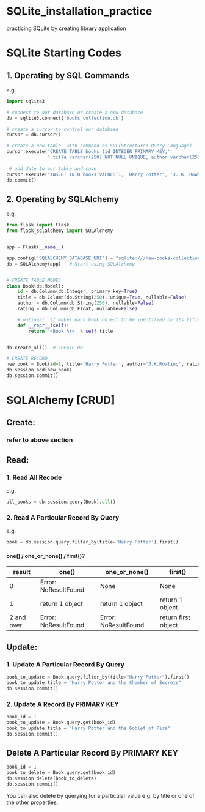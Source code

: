 # SQLite_installation_practice
practicing SQLite by creating library application

# SQLite Starting Codes
## 1. Operating by SQL Commands
e.g.
```python
import sqlite3

# connect to our database or create a new database
db = sqlite3.connect('books_collection.db')

# create a cursor to control our database
cursor = db.cursor()

# create a new table  with command as SQL(Structured Query Language)
cursor.execute('CREATE TABLE books (id INTEGER PRIMARY KEY,'
               ' title varchar(250) NOT NULL UNIQUE, author varchar(250) NOT NULL, rating FLOAT NOT NULL)')
               
 # add date to our table and save               
cursor.execute("INSERT INTO books VALUES(1, 'Harry Potter', 'J. K. Rowling', '9.3')")
db.commit()

```
## 2. Operating by SQLAlchemy
e.g.
```python
from flask import Flask
from flask_sqlalchemy import SQLAlchemy


app = Flask(__name__)

app.config['SQLALCHEMY_DATABASE_URI'] = "sqlite:///new-books-collection.db"  # Configure Location and DB Name
db = SQLAlchemy(app)   # Start using SQLAlchemy


# CREATE TABLE MODEL
class Book(db.Model):
    id = db.Column(db.Integer, primary_key=True)
    title = db.Column(db.String(250), unique=True, nullable=False)
    author = db.Column(db.String(250), nullable=False)
    rating = db.Column(db.Float, nullable=False)

    # optional: it makes each book object to be identified by its title when printed.
    def __repr__(self):
        return '<Book %r>' % self.title


db.create_all()  # CREATE DB

# CREATE RECORD
new_book = Book(id=1, title='Harry Potter', author='J.K.Rowling', rating=9.3)  # primary_key is *optional*. the 'id' field will be auto-generated.
db.session.add(new_book)
db.session.commit()
```
# SQLAlchemy [CRUD]
## Create:
### refer to  above section
## Read:
### 1. Read All Recode
e.g.
```python
all_books = db.session.query(Book).all()
```
### 2. Read A Particular Record By Query
e.g.
```python
book = db.session.query.filter_by(title='Harry Potter').first()
```
#### one() / one_or_none() / first()?

| result | one() | one_or_none() | first() |
| --- | --- | --- | --- |
| 0 | Error: NoResultFound | None | None |
| 1 | return 1 object | return 1 object| return 1 object|
| 2 and over | Error: NoResultFound | Error: NoResultFound | return first object |
## Update:
### 1. Update A Particular Record By Query
```python
book_to_update = Book.query.filter_by(title="Harry Potter").first()
book_to_update.title = "Harry Potter and the Chamber of Secrets"
db.session.commit()  
```
### 2. Update A Record By PRIMARY KEY
```python
book_id = 1
book_to_update = Book.query.get(book_id)
book_to_update.title = "Harry Potter and the Goblet of Fire"
db.session.commit()  
```
## Delete A Particular Record By PRIMARY KEY
```python
book_id = 1
book_to_delete = Book.query.get(book_id)
db.session.delete(book_to_delete)
db.session.commit()
```
You can also delete by querying for a particular value e.g. by title or one of the other properties.